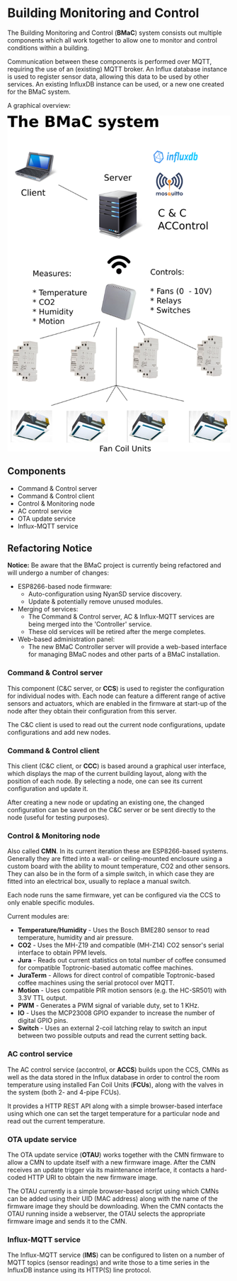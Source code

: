 # Building Monitoring and Control 

The Building Monitoring and Control (**BMaC**) system consists out multiple components which all work together to allow one to monitor and control conditions within a building.

Communication between these components is performed over MQTT, requiring the use of an (existing) MQTT broker. An Influx database instance is used to register sensor data, allowing this data to be used by other services. An existing InfluxDB instance can be used, or a new one created for the BMaC system.

A graphical overview:



![bmac_overview](bmac_overview.png)

## Components

* Command & Control server
* Command & Control client
* Control & Monitoring node
* AC control service
* OTA update service
* Influx-MQTT service


## Refactoring Notice ##

**Notice:** Be aware that the BMaC project is currently being refactored and will undergo a number of changes:

* ESP8266-based node firmware:
	- Auto-configuration using NyanSD service discovery.
	- Update & potentially remove unused modules.
* Merging of services:
	- The Command & Control server, AC & Influx-MQTT services are being merged into the 'Controller' service.
	- These old services will be retired after the merge completes.
* Web-based administration panel:
	- The new BMaC Controller server will provide a web-based interface for managing BMaC nodes and other parts of a BMaC installation.


### Command & Control server

This component (C&C server, or **CCS**) is used to register the configuration for individual nodes with. Each node can feature a different range of active sensors and actuators, which are enabled in the firmware at start-up of the node after they obtain their configuration from this server.

The C&C client is used to read out the current node configurations, update configurations and add new nodes.

### Command & Control client

This client (C&C client, or **CCC**) is based around a graphical user interface, which displays the map of the current building layout, along with the position of each node. By selecting a node, one can see its current configuration and update it.

After creating a new node or updating an existing one, the changed configuration can be saved on the C&C server or be sent directly to the node (useful for testing purposes).

### Control & Monitoring node

Also called **CMN**. In its current iteration these are ESP8266-based systems. Generally they are fitted into a wall- or ceiling-mounted enclosure using a custom board with the ability to mount temperature, CO2 and other sensors. They can also be in the form of a simple switch, in which case they are fitted into an electrical box, usually to replace a manual switch.

Each node runs the same firmware, yet can be configured via the CCS to only enable specific modules.

Current modules are:

* **Temperature/Humidity** - Uses the Bosch BME280 sensor to read temperature, humidity and air pressure.
* **CO2** - Uses the MH-Z19 and compatible (MH-Z14) CO2 sensor's serial interface to obtain PPM levels.
* **Jura** - Reads out current statistics on total number of coffee consumed for compatible Toptronic-based automatic coffee machines.
* **JuraTerm** - Allows for direct control of compatible Toptronic-based coffee machines using the serial protocol over MQTT.
* **Motion** - Uses compatible PIR motion sensors (e.g.  the HC-SR501) with 3.3V TTL output.
* **PWM** - Generates a PWM signal of variable duty, set to 1 KHz.
* **IO** - Uses the MCP23008 GPIO expander to increase the number of digital GPIO pins.
* **Switch** - Uses an external 2-coil latching relay to switch an input between two possible outputs and read the current setting back.

### AC control service

The AC control service (accontrol, or **ACCS**) builds upon the CCS, CMNs as well as the data stored in the Influx database in order to control the room temperature using installed Fan Coil Units (**FCUs**), along with the valves in the system (both 2- and 4-pipe FCUs).

It provides a HTTP REST API along with a simple browser-based interface using which one can set the target temperature for a particular node and read out the current temperature.

### OTA update service

The OTA update service (**OTAU**) works together with the CMN firmware to allow a CMN to update itself with a new firmware image. After the CMN receives an update trigger via its maintenance interface, it contacts a hard-coded HTTP URI to obtain the new firmware image.

The OTAU currently is a simple browser-based script using which CMNs can be added using their UID (MAC address) along with the name of the firmware image they should be downloading. When the CMN contacts the OTAU running inside a webserver, the OTAU selects the appropriate firmware image and sends it to the CMN.

### Influx-MQTT service

The Influx-MQTT service (**IMS**) can be configured to listen on a number of MQTT topics (sensor readings) and write those to a time series in the InfluxDB instance using its HTTP(S) line protocol.